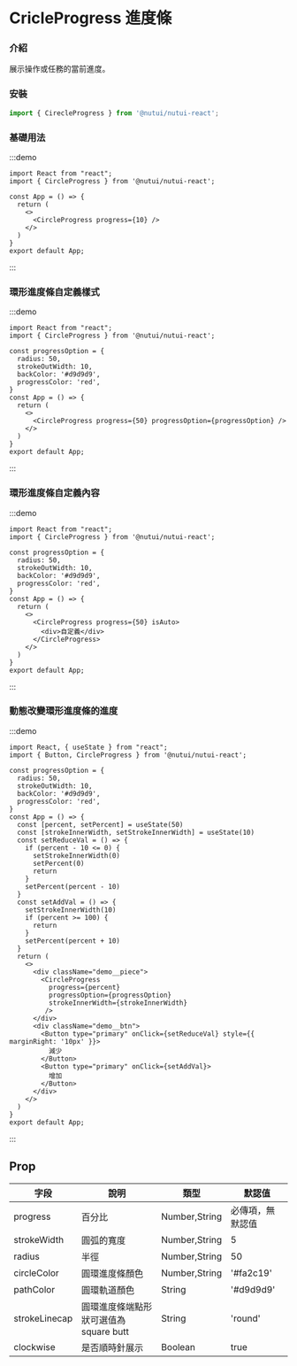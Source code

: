 # CricleProgress 進度條

### 介紹

展示操作或任務的當前進度。

### 安裝

``` ts
import { CirecleProgress } from '@nutui/nutui-react';
```
### 基礎用法

:::demo
```tsx
import React from "react";
import { CircleProgress } from '@nutui/nutui-react';

const App = () => {
  return (
    <>
      <CircleProgress progress={10} />
    </>
  )
}
export default App;
```
:::

### 環形進度條自定義樣式

:::demo
```tsx
import React from "react";
import { CircleProgress } from '@nutui/nutui-react';

const progressOption = {
  radius: 50,
  strokeOutWidth: 10,
  backColor: '#d9d9d9',
  progressColor: 'red',
}
const App = () => {
  return (
    <>
      <CircleProgress progress={50} progressOption={progressOption} />
    </>
  )
}
export default App;
```
:::

### 環形進度條自定義內容
:::demo
```tsx
import React from "react";
import { CircleProgress } from '@nutui/nutui-react';

const progressOption = {
  radius: 50,
  strokeOutWidth: 10,
  backColor: '#d9d9d9',
  progressColor: 'red',
}
const App = () => {
  return (
    <>
      <CircleProgress progress={50} isAuto>
        <div>自定義</div>
      </CircleProgress>
    </>
  )
}
export default App;
```
:::

### 動態改變環形進度條的進度
:::demo
```tsx
import React, { useState } from "react";
import { Button, CircleProgress } from '@nutui/nutui-react';

const progressOption = {
  radius: 50,
  strokeOutWidth: 10,
  backColor: '#d9d9d9',
  progressColor: 'red',
}
const App = () => {
  const [percent, setPercent] = useState(50)
  const [strokeInnerWidth, setStrokeInnerWidth] = useState(10)
  const setReduceVal = () => {
    if (percent - 10 <= 0) {
      setStrokeInnerWidth(0)
      setPercent(0)
      return
    }
    setPercent(percent - 10)
  }
  const setAddVal = () => {
    setStrokeInnerWidth(10)
    if (percent >= 100) {
      return
    }
    setPercent(percent + 10)
  }
  return (
    <>
      <div className="demo__piece">
        <CircleProgress
          progress={percent}
          progressOption={progressOption}
          strokeInnerWidth={strokeInnerWidth}
         />
      </div>
      <div className="demo__btn">
        <Button type="primary" onClick={setReduceVal} style={{ marginRight: '10px' }}>
          減少
        </Button>
        <Button type="primary" onClick={setAddVal}>
          增加
        </Button>
      </div>
    </>
  )
}
export default App;
```
:::


## Prop

| 字段 | 說明 | 類型 | 默認值
|----- | ----- | ----- | -----
| progress | 百分比 | Number,String | 必傳項，無默認值
| strokeWidth | 圓弧的寬度 | Number,String | 5
| radius | 半徑 | Number,String | 50
| circleColor | 圓環進度條顏色 | Number,String | '#fa2c19'
| pathColor | 圓環軌道顏色 | String | '#d9d9d9'
| strokeLinecap | 圓環進度條端點形狀可選值為 square butt | String | 'round'
| clockwise| 是否順時針展示 | Boolean | true